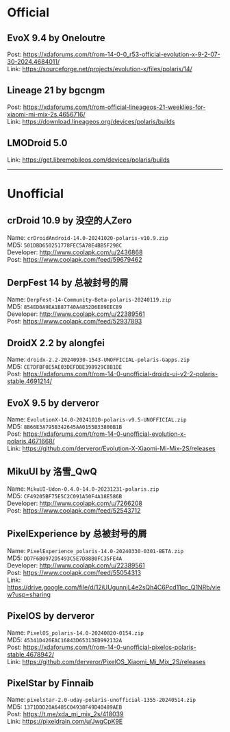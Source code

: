 # Official  

## EvoX 9.4 by Oneloutre  
Post: https://xdaforums.com/t/rom-14-0-0_r53-official-evolution-x-9-2-07-30-2024.4684011/  
Link: https://sourceforge.net/projects/evolution-x/files/polaris/14/  

## Lineage 21 by bgcngm  
Post: https://xdaforums.com/t/rom-official-lineageos-21-weeklies-for-xiaomi-mi-mix-2s.4656716/  
Link: https://download.lineageos.org/devices/polaris/builds

## LMODroid 5.0  
Link: https://get.libremobileos.com/devices/polaris/builds

-----------------------------------------

# Unofficial    

## crDroid 10.9 by 没空的人Zero  
Name: `crDroidAndroid-14.0-20241020-polaris-v10.9.zip`  
MD5: `501DBD650251778FEC5A78E4BB5F298C`  
Developer: http://www.coolapk.com/u/2436868  
Post: https://www.coolapk.com/feed/59679462  

## DerpFest 14 by 总被封号的屑  
Name: `DerpFest-14-Community-Beta-polaris-20240119.zip`  
MD5: `854ED0A9EA1B87740A4852D6E89EEC89`  
Developer: http://www.coolapk.com/u/22389561  
Post: https://www.coolapk.com/feed/52937893  

## DroidX 2.2 by alongfei  
Name: `droidx-2.2-20240930-1543-UNOFFICIAL-polaris-Gapps.zip`  
MD5: `CE7DFBF0E5AE03DEFDBE398929C8B1DE`  
Post: https://xdaforums.com/t/rom-14-0-unofficial-droidx-ui-v2-2-polaris-stable.4691214/  

## EvoX 9.5 by derveror  
Name: `EvolutionX-14.0-20241010-polaris-v9.5-UNOFFICIAL.zip`  
MD5: `8B66E3A795B342645AA0155B33800B1B`  
Post: https://xdaforums.com/t/rom-14-0-unofficial-evolution-x-polaris.4671668/  
Link: https://github.com/derveror/Evolution-X-Xiaomi-Mi-Mix-2S/releases  

## MikuUI by 洛雪_QwQ  
Name: `MikuUI-Udon-0.4.0-14.0-20231231-polaris.zip`  
MD5: `CF49205BF75E5C2C091A50F4A18E586B`  
Developer: http://www.coolapk.com/u/7266208  
Post: https://www.coolapk.com/feed/52543712  

## PixelExperience by 总被封号的屑  
Name: `PixelExperience_polaris-14.0-20240330-0301-BETA.zip`  
MD5: `DD7F6B0972D5493C5E7D88B0FC35FE4A`  
Developer: http://www.coolapk.com/u/22389561  
Post: https://www.coolapk.com/feed/55054313  
Link: https://drive.google.com/file/d/12iUUgunnjL4e2sQh4C6Pcd11pc_Q1NRb/view?usp=sharing   
 
## PixelOS by derveror  
Name: `PixelOS_polaris-14.0-20240820-0154.zip`  
MD5: `45341D426EAC16843D65313ED992132A`  
Post: https://xdaforums.com/t/rom-14-0-unofficial-pixelos-polaris-stable.4678942/  
Link: https://github.com/derveror/PixelOS_Xiaomi_Mi_Mix_2S/releases  

## PixelStar by Finnaib  
Name: `pixelstar-2.0-uday-polaris-unofficial-1355-20240514.zip`  
MD5: `1371DDD20A6485C04938F49D40489AEB`  
Post: https://t.me/xda_mi_mix_2s/418039  
Link: https://pixeldrain.com/u/JwgCpK9E   
